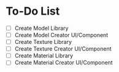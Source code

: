 # To-Do List

 - [ ] Create Model Library
 - [ ] Create Model Creator UI/Component
 - [ ] Create Texture Library
 - [ ] Create Texture Creator UI/Component
 - [ ] Create Material Library
 - [ ] Create Material Creator UI/Component